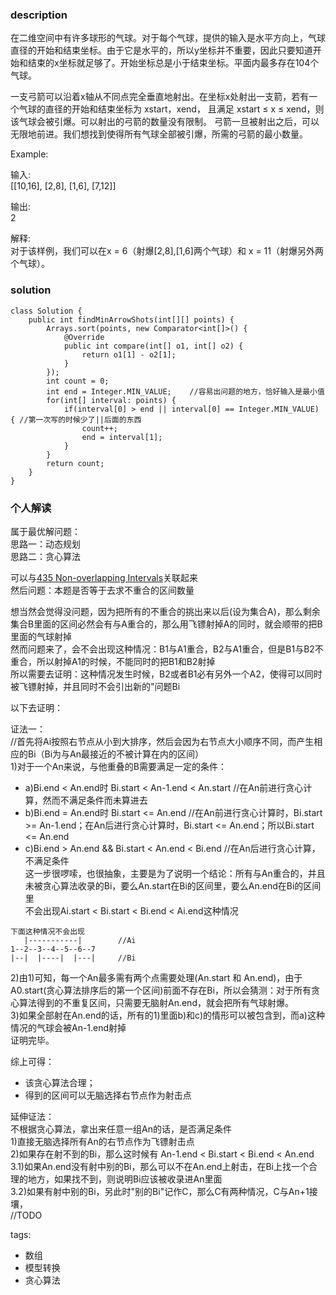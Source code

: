 ### description  
在二维空间中有许多球形的气球。对于每个气球，提供的输入是水平方向上，气球直径的开始和结束坐标。由于它是水平的，所以y坐标并不重要，因此只要知道开始和结束的x坐标就足够了。开始坐标总是小于结束坐标。平面内最多存在104个气球。  
  
一支弓箭可以沿着x轴从不同点完全垂直地射出。在坐标x处射出一支箭，若有一个气球的直径的开始和结束坐标为 xstart，xend， 且满足  xstart ≤ x ≤ xend，则该气球会被引爆。可以射出的弓箭的数量没有限制。 弓箭一旦被射出之后，可以无限地前进。我们想找到使得所有气球全部被引爆，所需的弓箭的最小数量。  
  
Example:  
  
输入:  
[[10,16], [2,8], [1,6], [7,12]]  
  
输出:  
2  
  
解释:  
对于该样例，我们可以在x = 6（射爆[2,8],[1,6]两个气球）和 x = 11（射爆另外两个气球）。  
### solution  
```  
class Solution {  
    public int findMinArrowShots(int[][] points) {  
        Arrays.sort(points, new Comparator<int[]>() {  
            @Override  
            public int compare(int[] o1, int[] o2) {  
                return o1[1] - o2[1];  
            }  
        });  
        int count = 0;  
        int end = Integer.MIN_VALUE;    //容易出问题的地方，恰好输入是最小值  
        for(int[] interval: points) {  
            if(interval[0] > end || interval[0] == Integer.MIN_VALUE) { //第一次写的时候少了||后面的东西  
                count++;  
                end = interval[1];  
            }  
        }  
        return count;  
    }  
}  
```  
  
### 个人解读  
属于最优解问题：  
思路一：动态规划  
思路二：贪心算法  
  
可以与[435 Non-overlapping Intervals](435_Non-overlapping%20Intervals.md)关联起来  
然后问题：本题是否等于去求不重合的区间数量  
  
想当然会觉得没问题，因为把所有的不重合的挑出来以后(设为集合A)，那么剩余集合B里面的区间必然会有与A重合的，那么用飞镖射掉A的同时，就会顺带的把B里面的气球射掉  
然而问题来了，会不会出现这种情况：B1与A1重合，B2与A1重合，但是B1与B2不重合，所以射掉A1的时候，不能同时的把B1和B2射掉  
所以需要去证明：这种情况发生时候，B2或者B1必有另外一个A2，使得可以同时被飞镖射掉，并且同时不会引出新的"问题Bi  
  
以下去证明：  
  
证法一：  
//首先将Ai按照右节点从小到大排序，然后会因为右节点大小顺序不同，而产生相应的Bi（Bi为与An最接近的不被计算在内的区间）  
1)对于一个An来说，与他重叠的B需要满足一定的条件：  
  
+ a)Bi.end < An.end时 Bi.start < An-1.end < An.start  //在An前进行贪心计算，然而不满足条件而未算进去  
+ b)Bi.end = An.end时 Bi.start <= An.end   //在An前进行贪心计算时，Bi.start >= An-1.end；在An后进行贪心计算时，Bi.start <= An.end；所以Bi.start  <= An.end   
+ c)Bi.end > An.end && Bi.start < An.end < Bi.end  //在An后进行贪心计算， 不满足条件  
这一步很啰嗦，也很抽象，主要是为了说明一个结论：所有与An重合的，并且未被贪心算法收录的Bi，要么An.start在Bi的区间里，要么An.end在Bi的区间里  
不会出现Ai.start < Bi.start < Bi.end < Ai.end这种情况  
```  
下面这种情况不会出现  
   |-----------|        //Ai  
1--2--3--4--5--6--7  
|--|  |----|  |---|     //Bi  
```  
2)由1)可知，每一个An最多需有两个点需要处理(An.start 和 An.end)，由于A0.start(贪心算法排序后的第一个区间)前面不存在Bi，所以会猜测：对于所有贪心算法得到的不重复区间，只需要无脑射An.end，就会把所有气球射爆。  
3)如果全部射在An.end的话，所有的1)里面b)和c)的情形可以被包含到，而a)这种情况的气球会被An-1.end射掉  
证明完毕。  
  
综上可得：  
+ 该贪心算法合理；  
+ 得到的区间可以无脑选择右节点作为射击点  
  
延伸证法：  
不根据贪心算法，拿出来任意一组An的话，是否满足条件  
1)直接无脑选择所有An的右节点作为飞镖射击点  
2)如果存在射不到的Bi，那么这时候有 An-1.end < Bi.start < Bi.end < An.end  
3.1)如果An.end没有射中别的Bi，那么可以不在An.end上射击，在Bi上找一个合理的地方，如果找不到，则说明Bi应该被收录进An里面  
3.2)如果有射中别的Bi，另此时"别的Bi"记作C，那么C有两种情况，C与An+1接壤，  
//TODO   
  
tags:  
  - 数组  
  - 模型转换  
  - 贪心算法  
